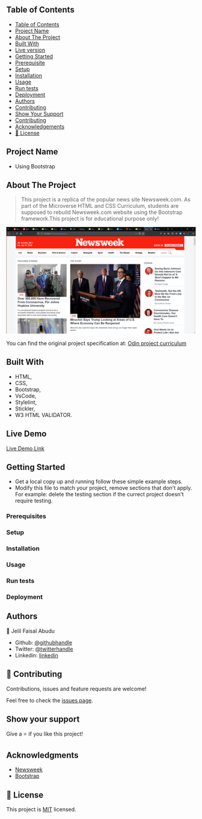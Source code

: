 ## Table of Contents

- [Table of Contents](#Table-of-contents)
- [Project Name](#Using-Bootstrap)
- [About The Project](#About-the-project)
- [Built With](#Built-with)
- [Live version](#Live-version)                                                            
- [Getting Started](#Getting-Started)                                                            
- [Prerequisite](#Prerequisite)                                                            
- [Setup](#Setup)                                                            
- [Installation](#Installation)                                                            
- [Usage](#Usage)                                                            
- [Run tests](#Run-tests)                                                            
- [Deployment](#Deployment)                                                            
- [Authors](#Authors)                                                                                                                     
- [Contributing](#contributing)
- [Show Your Support](#Show-your-support)
- [Contributing](#contributing)
- [Acknowledgements](#acknowledgements)
- [📝 License](#%f0%9f%93%9d-license)


## Project Name 
- Using Bootstrap



## About The Project

> This project is a replica of the popular news site Newsweek.com. As part of the Microverse HTML and CSS Curriculum, students are supposed to rebuild Newsweek.com website using the Bootstrap framework.This project is for educational purpose only!

![screenshot](images/bootstrap.png)

You can find the original project specification at: [Odin project curriculum](https://www.theodinproject.com/courses/html5-and-css3/lessons/Newsweek)


## Built With

- HTML,
- CSS,
- Bootstrap,
- VsCode,
- Stylelint,
- Stickler,
- W3 HTML VALIDATOR.


## Live Demo

[Live Demo Link](https://raw.githack.com/JelilFaisalAbudu/using-bootstrap/tree/development)


## Getting Started

- Get a local copy up and running follow these simple example steps.
- Modify this file to match your project, remove sections that don't apply.
  For example: delete the testing section if the currect project doesn't require testing.




### Prerequisites


### Setup


### Installation


### Usage


### Run tests


### Deployment



## Authors

👤 Jelil Faisal Abudu

- Github: [@githubhandle](https://github.com/JelilFaisalAbudu)
- Twitter: [@twitterhandle](https://twitter.com/twitterhandle)
- Linkedin: [linkedin](https://linkedin.com/linkedinhandle)


## 🤝 Contributing

Contributions, issues and feature requests are welcome!

Feel free to check the [issues page](https://github.com/JelilFaisalAbudu/using-bootstrap/issues).


## Show your support

Give a ⭐️ if you like this project!


## Acknowledgments

- [Newsweek](https://www.newsweek.com/)
- [Bootstrap](https://getbootstrap.com)


## 📝 License

This project is [MIT](lic.url) licensed.
